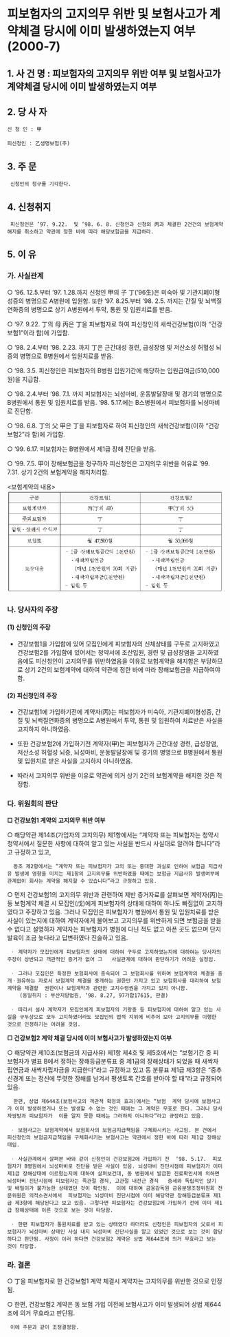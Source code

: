 # 피보험자의 고지의무 위반 및 보험사고가 계약체결 당시에 이미 발생하였는지 여부(2000-7)


## 1. 사 건 명 : 피보험자의 고지의무 위반 여부 및 보험사고가 계약체결 당시에 이미 발생하였는지 여부

## 2. 당 사 자

    신 청 인 : 甲

    피신청인 : 乙생명보험(주)

## 3. 주    문

     신청인의 청구를 기각한다.

## 4. 신청취지

     피신청인은 ’97. 9.22.  및 ’98. 6. 8. 신청인과 신청외 丙과 체결한 2건건의 보험계약 해지를 취소하고 약관에 정한 바에 따라 해당보험금을 지급하라.


## 5. 이   유

### 가. 사실관계

   ○ ‘96. 12.5.부터 ’97. 1.28.까지 신청인 甲의 子 丁(‘96生)은 미숙아 및 기관지폐이형성증의 병명으로 A병원에 입원함. 또한 ‘97. 8.25.부터 ’98. 2.5. 까지는 간질 및 뇌백질연화증의 병명으로 상기 A병원에서 투약, 통원 및 입원치료를 받음.

   ○ ‘97. 9.22. 丁의 母 丙은 丁을 피보험자로 하여 피신청인의 새싹건강보험(이하 “건강보험1”이라 함)에 가입함.

   ○ ‘98. 2.4.부터 ’98. 2.23. 까지 丁은 근간대성 경련, 급성장염 및  저산소성 허혈성 뇌증의 병명으로 B병원에서 입원치료를 받음.

   ○ ‘98. 3.5. 피신청인은 피보험자의 B병원 입원기간에 해당하는 입원급여금(510,000원)을 지급함.

   ○ ‘98. 2.4.부터 ’98. 7.1. 까지 피보험자는 뇌성마비, 운동발달장애 및 경기의 병명으로 B병원에서 통원 및 입원치료를 받음. ‘98. 5.17.에는 B스병원에서 피보험자를 뇌성마비로 진단함.

   ○ ‘98. 6.8. 丁의 父 甲은 丁을 피보험자로 하여 피신청인의 새싹건강보험(이하 “건강보험2”라 함)에 가입함.

   ○ ‘99. 6.17. 피보험자는 B병원에서 제1급 장해 진단을  받음.

   ○ ‘99. 7.5. 甲이 장해보험금을 청구하자 피신청인은 고지의무 위반을 이유로 ’99. 7.31. 상기 2건의 보험계약을 해지처리함. 

<보험계약의 내용>
![alt image](https://raw.githubusercontent.com/aijinet/bodoc-claim-contents/master/contents/images/49_1.PNG)

<!--
구분
건강보험1
건강보험2
보험계약자
丙(丁의 母)
甲(丁의 父)
주피보험자
丁
丁
입원․장해시 수익자
丁
丁
보험료
월 47,500원
월 30,260원
보장내용
  - 1급 장해보험금(2억 1천만원)
  ․새싹자립연금
    (매년 1천만원씩 20회 지급)
  ․새싹자립자금(1천만원)
- 입원 등
  - 1급 장해보험금(2억 1천만원)
  ․새싹자립연금
    (매년 1천만원씩 20회 지급)
  ․새싹자립자금(1천만원)
- 입원 등-->


### 나. 당사자의 주장

####  (1) 신청인의 주장

   - 건강보험1을 가입함에 있어 모집인에게 피보험자의 신체상태를 구두로 고지하였고 건강보험2를 가입함에 있어서는 청약서에 조산입원, 경련 및 급성장염을 고지하였음에도 피신청인이 고지의무를 위반하였음을 이유로 보험계약을 해지함은 부당하므로 상기 2건의 보험계약에 대하여 약관에 정한 바에 따라 장해보험금을 지급하여야 함.

####  (2) 피신청인의 주장

   - 건강보험1에 가입하기전에 계약자(丙)는 피보험자가 미숙아, 기관지폐이형성증, 간질 및 뇌백질연화증의 병명으로 A병원에서 투약, 통원 및 입원하여 치료받은 사실을 고지하지 아니하였음.

   - 또한 건강보험2에 가입하기전 계약자(甲)는 피보험자가 근간대성 경련, 급성장염, 저산소성 허혈성 뇌증, 뇌성마비, 운동발달장애 및  경기의 병명으로 B병원에서 통원 및 입원치료 받은 사실을 고지하지 아니하였음.

   - 따라서 고지의무 위반을 이유로 약관에 의거 상기 2건의 보험계약을 해지한 것은 적정함.

### 다. 위원회의 판단

 **□ 건강보험1 계약의 고지의무 위반 여부** 

   ○ 해당약관 제14조(가입자의 고지의무) 제1항에서는 “계약자 또는 피보험자는 청약시 청약서에서 질문한 사항에 대하여 알고 있는 사실을 반드시 사실대로 알려야 합니다”라고 규정하고 있고, 

      동조 제2항에서는 “계약자 또는 피보험자가 고의 또는 중대한 과실로 인하여 보험금 지급사유 발생에 영향을 미치는 제1항의 고지의무를 위반하였을 때에는 보험금 지급사유 발생여부에 관계없이 회사는 계약을 해지할 수 있습니다”라고 규정하고 있음. 

   ○ 	먼저 건강보험1의 고지의무 위반과 관련하여 제반 증거자료를 살펴보면 계약자(丙)는 동 보험계약 체결 시 모집인(戊)에게 피보험자의 상태에 대하여 하나도 빠짐없이 고지하였다고 주장하고 있음. 그러나 모집인은 피보험자가 병원에서 통원 및 입원치료를 받은 사실이 있는지에 대하여 계약자에게 물어보고 고지의무를 위반하게 되면 보험금을 받을 수 없다고 설명하자 계약자는 피보험자가 병원에 다닌 적도 없고 아픈 곳도 없으며 단지 발육이 조금 늦다라고 답변하였다 진술하고 있음.     

     ㆍ 계약자가 모집인에게 피보험자의 상태에 대하여 구두로 고지하였는지에 대하여는 당사자의 주장이 상반되고 객관적인 증거가 없어 그   사실관계에 대하여 판단하기가 어려운 실정임.

     ㆍ 그러나 모집인은 특정한 보험회사에 종속되어 그 보험회사를 위하여 보험계약의 체결을 중개ㆍ권유하는 자로서 보험계약 체결을 중개하는 권한만 가지고 있고 보험회사를 대리하여 보험계약을 체결할  권한이나 보험계약과 관련한 고지수령권을 가지고 있지 아니함.
        (동일취지 : 부산지방법원, ‘98. 8.27, 97가합17615, 판결)

     ㆍ 따라서 설사 계약자가 모집인에게 피보험자의 기왕증 등 피보험자에 대하여 알고 있는 사실을 구두상으로 모두 고지하였더라도 모집인의 법적 지위에 비추어 보아 고지의무를 이행한 것으로 인정하기는 어려울 것임.


 **□ 건강보험2 계약 체결 당시에 이미 보험사고가 발생하였는지 여부**

   ○ 해당약관 제10조(보험금의 지급사유) 제1항 제4호 및 제5호에서는 “보험기간 중 피보험자가 별표 B에서 정하는 장해등급분류표 중 제1급의   장해상태가 되었을 때 새싹자립연금과 새싹자립자금을 지급한다”라고 규정하고 있고 동 분류표 제1급 제3항은 “중추신경계 또는 정신에 뚜렷한 장해를 남겨서 평생토록 간호를 받아야 할 때”라고 규정되어 있음.   

      한편, 상법 제644조(보험사고의 객관적 확정의 효과)에서는 “보험  계약 당시에 보험사고가 이미 발생하였거나 또는 발생할 수 없는 것인 때에는 그 계약은 무효로 한다. 그러나 당사자쌍방과 피보험자가  이를 알지 못한 때에는 그러하지 아니하다”라고 규정하고 있음.    

     ㆍ 보험사고는 보험계약에서 보험회사의 보험금지급책임을 구체화시키는 사고임. 본 건에서 피신청인의 보험금지급책임을 구체화시키는 보험사고는 약관에서 정한 바에 따라 제1급 장해상태임. 

     ㆍ 사실관계에서 살펴본 바와 같이 신청인이 건강보험2에 가입하기 전  ‘98. 5.17.  피보험자가 B병원에서 뇌성마비로 진단을 받은 사실이 있음. 뇌성마비 진단시점에 피보험자가 이미 제1급 장해상태에 이르렀는지에 대하여 살펴보건대, 동 병원에서 발급한 진료확인서에 의하면  뇌성마비 진단시점에 피보험자는 족관절 경직, 고관절 내전근 경직   증세와 독립적인 앉기 및 배밀이가 불가능한 상태였던 것이 확인됨.  이에 대하여 금융감독원 금융분쟁조정위원회 전문위원은 의적소견서에서  피보험자는 뇌성마비 진단시점에 이미 해당약관 장해등급분류표 제1급 제3항에 해당된다고 보고 있음. 그렇다면 피보험자는 건강보험2에 가입하기 전에 이미 제1급 장해상태에 이른 것으로 보는 것이 타당함.

     ㆍ 한편 피보험자가 통원치료를 받고 있는 상태였다 하더라도 신청인은 피보험자의 父로서 피보험자가 뇌성마비 상태인 사실 내지 뇌성마비 진단사실을 알고 있었던 것으로 보는 것이 합당하다고 판단됨. 사정이 이러 하다면 건강보험2 계약은 상법 제644조에 의거 무효라고 보는 것이 타당함.

### 라. 결론

   ○ 丁을 피보험자로 한 건강보험1 계약 체결시 계약자는 고지의무를 위반한 것으로 인정됨.

   ○ 한편, 건강보험2 계약은 동 보험 가입 이전에 보험사고가 이미 발생되어 상법 제644조에 의거 무효라고 판단됨. 

     이에 주문과 같이 조정결정함.


